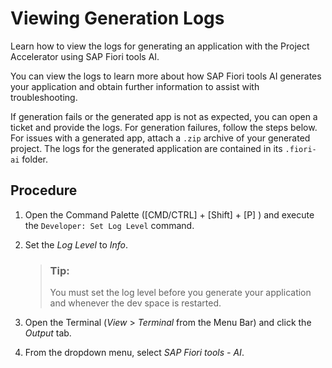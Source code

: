 <!-- loio4ecc286176b1429b98f6f0a243e49ee2 -->

# Viewing Generation Logs

Learn how to view the logs for generating an application with the Project Accelerator using SAP Fiori tools AI.

You can view the logs to learn more about how SAP Fiori tools AI generates your application and obtain further information to assist with troubleshooting.

If generation fails or the generated app is not as expected, you can open a ticket and provide the logs. For generation failures, follow the steps below. For issues with a generated app, attach a `.zip` archive of your generated project. The logs for the generated application are contained in its `.fiori-ai` folder.



<a name="loio4ecc286176b1429b98f6f0a243e49ee2__section_dbw_jbt_51c"/>

## Procedure

1.  Open the Command Palette \([CMD/CTRL\] + [Shift\] + [P\] \) and execute the `Developer: Set Log Level` command.

2.  Set the *Log Level* to *Info*.

    > ### Tip:  
    > You must set the log level before you generate your application and whenever the dev space is restarted.

3.  Open the Terminal \(*View* \> *Terminal* from the Menu Bar\) and click the *Output* tab.

4.  From the dropdown menu, select *SAP Fiori tools - AI*.

